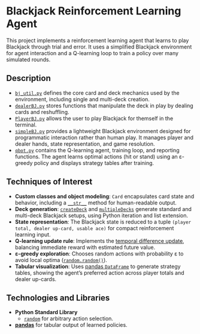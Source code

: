 # Blackjack Reinforcement Learning Agent

This project implements a reinforcement learning agent that learns to play Blackjack through trial and error. It uses a simplified Blackjack environment for agent interaction and a Q-learning loop to train a policy over many simulated rounds.

## Description
- [`bj_util.py`](./bj_util.py) defines the core card and deck mechanics used by the environment, including single and multi-deck creation.
- [`dealerBJ.py`](./dealerBJ.py) stores functions that manipulate the deck in play by dealing cards and reshuffling.
- [`PlayerBJ.py`](./PlayerBJ.py) allows the user to play Blackjack for themself in the terminal.
- [`simpleBJ.py`](./simpleBJ.py) provides a lightweight Blackjack environment designed for programmatic interaction rather than human play. It manages player and dealer hands, state representation, and game resolution.  
- [`qbot.py`](./qbot.py) contains the Q-learning agent, training loop, and reporting functions. The agent learns optimal actions (hit or stand) using an ε-greedy policy and displays strategy tables after training.

## Techniques of Interest
- **Custom classes and object modeling**: `Card` encapsulates card state and behavior, including a [`__str__`](https://docs.python.org/3/reference/datamodel.html#object.__str__) method for human-readable output.  
- **Deck generation**: [`createDeck`](./bj_util.py) and [`multipleDecks`](./bj_util.py) generate standard and multi-deck Blackjack setups, using Python iteration and list extension.  
- **State representation**: The Blackjack state is reduced to a tuple `(player total, dealer up-card, usable ace)` for compact reinforcement learning input.  
- **Q-learning update rule**: Implements the [temporal difference update](https://en.wikipedia.org/wiki/Q-learning), balancing immediate reward with estimated future value.  
- **ε-greedy exploration**: Chooses random actions with probability ε to avoid local optima ([`random.random()`](https://docs.python.org/3/library/random.html#random.random)).  
- **Tabular visualization**: Uses [pandas `DataFrame`](https://pandas.pydata.org/docs/reference/api/pandas.DataFrame.html) to generate strategy tables, showing the agent’s preferred action across player totals and dealer up-cards.

## Technologies and Libraries
- **Python Standard Library**  
  - [`random`](https://docs.python.org/3/library/random.html) for arbitrary action selection.  
- **[pandas](https://pandas.pydata.org/)** for tabular output of learned policies.